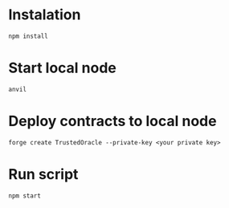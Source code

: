 # Instalation
```
npm install
```

# Start local node
```
anvil
```

# Deploy contracts to local node
```
forge create TrustedOracle --private-key <your private key>
```

# Run script
```
npm start
```